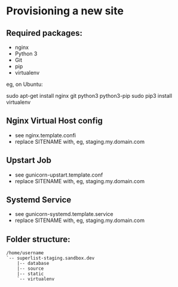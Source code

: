 Provisioning a new site
=======================

## Required packages:
 * nginx
 * Python 3
 * Git
 * pip
 * virtualenv

 eg, on Ubuntu:

  sudo apt-get install nginx git python3 python3-pip
  sudo pip3 install virtualenv

## Nginx Virtual Host config

* see nginx.template.confi
* replace SITENAME with, eg, staging.my.domain.com

## Upstart Job

* see gunicorn-upstart.template.conf
* replace SITENAME with, eg, staging.my.domain.com

## Systemd Service

* see gunicorn-systemd.template.service
* replace SITENAME with, eg, staging.my.domain.com

## Folder structure:
    /home/username
    `-- superlist-staging.sandbox.dev
        |-- database
        |-- source
        |-- static
        `-- virtualenv
